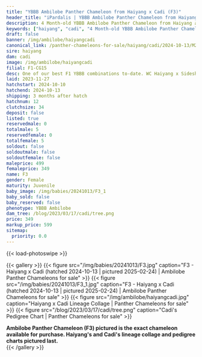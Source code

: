 ```yaml
---
title: "YBBB Ambilobe Panther Chameleon from Haiyang x Cadi (F3)"
header_title: "iPardalis | YBBB Ambilobe Panther Chameleon from Haiyang x Cadi | F3"
description: 4 Month-old YBBB Ambilobe Panther Chameleon from Haiyang and Cadi. One of our best F1 YBBB combinations to-date. WC Haiyang x Sideshow/Smiles' sister, Cadi! We've included sire and dam dendrograms if available, but you can view our Haiyang or Cadi breeder pages for more information.
keywords: ["haiyang", "cadi", "4 Month-old YBBB Ambilobe Panther Chameleon", "baby chameleons for sale", "buy panther chameleon", "panther for sale", "ambilobe panther chameleons for sale", "ambilobe panther chameleon for sale"]
draft: false
banner: /img/ambilobe/haiyangcadi
canonical_link: /panther-chameleons-for-sale/haiyang/cadi/2024-10-13/M2/
sire: haiyang
dam: cadi
image: /img/ambilobe/haiyangcadi
filial: F1-CG15
desc: One of our best F1 YBBB combinations to-date. WC Haiyang x Sideshow/Smiles' sister, Cadi!
laid: 2023-11-27
hatchstart: 2024-10-10
hatchend: 2024-10-13
shipping: 3 months after hatch
hatchnum: 12
clutchsize: 34
deposit: false
listed: true
reservedmale: 0
totalmale: 5
reservedfemale: 0
totalfemale: 5
soldout: false
soldoutmale: false
soldoutfemale: false
maleprice: 499
femaleprice: 349
name: F3
gender: Female
maturity: Juvenile
baby_image: /img/babies/20241013/F3_1
baby_sold: false
baby_reserved: false
phenotype: YBBB Ambilobe
dam_tree: /blog/2023/03/17/cadi/tree.png
price: 349
markup_price: 599
sitemap: 
  priority: 0.0
---
```


{{< load-photoswipe >}}

{{< gallery >}}
  {{< figure src="/img/babies/20241013/F3.jpg" caption="F3 - Haiyang x Cadi (hatched 2024-10-13 | pictured 2025-02-24) | Ambilobe Panther Chameleons for sale" >}}
  {{< figure src="/img/babies/20241013/F3_1.jpg" caption="F3 - Haiyang x Cadi (hatched 2024-10-13 | pictured 2025-02-24) | Ambilobe Panther Chameleons for sale" >}}
  {{< figure src="/img/ambilobe/haiyangcadi.jpg" caption="Haiyang x Cadi Lineage Collage | Panther Chameleons for sale" >}}
  {{< figure src="/blog/2023/03/17/cadi/tree.png" caption="Cadi's Pedigree Chart | Panther Chameleons for sale" >}}
  <figcaption itemprop="description"><strong>Ambilobe Panther Chameleon (F3) pictured is the exact chameleon available for purchase. Haiyang's and Cadi's lineage collage and pedigree charts pictured last.</strong></figcaption>
{{< /gallery >}}

